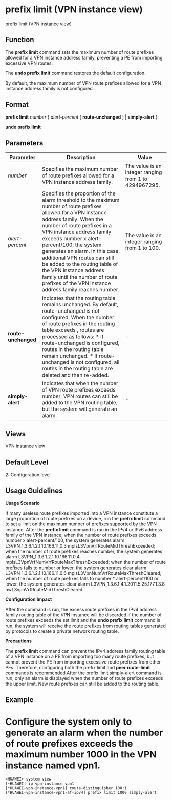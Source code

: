 prefix limit (VPN instance view)
================================

prefix limit (VPN instance view)

Function
--------



The **prefix limit** command sets the maximum number of route prefixes allowed for a VPN instance address family, preventing a PE from importing excessive VPN routes.

The **undo prefix limit** command restores the default configuration.



By default, the maximum number of VPN route prefixes allowed for a VPN instance address family is not configured.


Format
------

**prefix limit** *number* { *alert-percent* [ **route-unchanged** ] | **simply-alert** }

**undo prefix limit**


Parameters
----------

| Parameter | Description | Value |
| --- | --- | --- |
| *number* | Specifies the maximum number of route prefixes allowed for a VPN instance address family. | The value is an integer ranging from 1 to 4294967295. |
| *alert-percent* | Specifies the proportion of the alarm threshold to the maximum number of route prefixes allowed for a VPN instance address family. When the number of route prefixes in a VPN instance address family exceeds number x alert-percent/100, the system generates an alarm. In this case, additional VPN routes can still be added to the routing table of the VPN instance address family until the number of route prefixes of the VPN instance address family reaches number. | The value is an integer ranging from 1 to 100. |
| **route-unchanged** | Indicates that the routing table remains unchanged. By default, route-unchanged is not configured. When the number of route prefixes in the routing table exceeds <number>, routes are processed as follows:   * If route-unchanged is configured, routes in the routing table remain unchanged. * If route-unchanged is not configured, all routes in the routing table are deleted and then re-added. | - |
| **simply-alert** | Indicates that when the number of VPN route prefixes exceeds number, VPN routes can still be added to the VPN routing table, but the system will generate an alarm. | - |



Views
-----

VPN instance view


Default Level
-------------

2: Configuration level


Usage Guidelines
----------------

**Usage Scenario**



If many useless route prefixes imported into a VPN instance constitute a large proportion of route prefixes on a device, run the **prefix limit** command to set a limit on the maximum number of prefixes supported by the VPN instance. After the **prefix limit** command is run in the IPv4 or IPv6 address family of the VPN instance, when the number of route prefixes exceeds number x alert-percent/100, the system generates alarm L3VPN\_1.3.6.1.2.1.10.166.11.0.3 mplsL3VpnVrfRouteMidThreshExceeded; when the number of route prefixes reaches number, the system generates alarm L3VPN\_1.3.6.1.2.1.10.166.11.0.4 mplsL3VpnVrfNumVrfRouteMaxThreshExceeded; when the number of route prefixes falls to number or lower, the system generates clear alarm L3VPN\_1.3.6.1.2.1.10.166.11.0.6 mplsL3VpnNumVrfRouteMaxThreshCleared; when the number of route prefixes falls to number \* alert-percent/100 or lower, the system generates clear alarm L3VPN\_1.3.6.1.4.1.2011.5.25.177.1.3.8 hwL3vpnVrfRouteMidThreshCleared.



**Configuration Impact**



After the command is run, the excess route prefixes in the IPv4 address family routing table of the VPN instance will be discarded.If the number of route prefixes exceeds the set limit and the **undo prefix limit** command is run, the system will receive the route prefixes from routing tables generated by protocols to create a private network routing table.



**Precautions**



The **prefix limit** command can prevent the IPv4 address family routing table of a VPN instance on a PE from importing too many route prefixes, but cannot prevent the PE from importing excessive route prefixes from other PEs. Therefore, configuring both the prefix limit and **peer route-limit** commands is recommended.After the prefix limit simply-alert command is run, only an alarm is displayed when the number of route prefixes exceeds the upper limit. New route prefixes can still be added to the routing table.




Example
-------

# Configure the system only to generate an alarm when the number of route prefixes exceeds the maximum number 1000 in the VPN instance named vpn1.
```
<HUAWEI> system-view
[~HUAWEI] ip vpn-instance vpn1
[*HUAWEI-vpn-instance-vpn1] route-distinguisher 100:1
[*HUAWEI-vpn-instance-vpn1-af-ipv4] prefix limit 1000 simply-alert

```